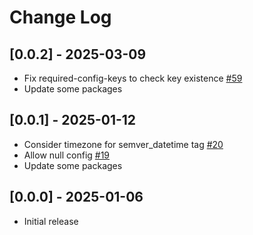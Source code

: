 # Change Log

## [0.0.2] - 2025-03-09

- Fix required-config-keys to check key existence [#59](https://github.com/yuya-takeyama/monotonix/pull/59)
- Update some packages

## [0.0.1] - 2025-01-12

- Consider timezone for semver_datetime tag [#20](https://github.com/yuya-takeyama/monotonix/pull/20)
- Allow null config [#19](https://github.com/yuya-takeyama/monotonix/pull/19)
- Update some packages

## [0.0.0] - 2025-01-06

- Initial release
